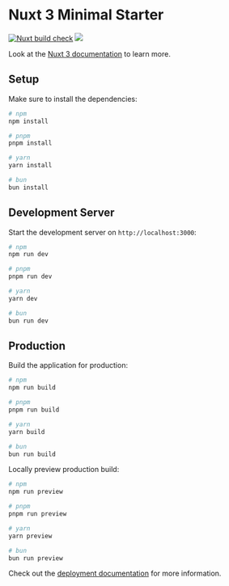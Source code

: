 # Nuxt 3 Minimal Starter
[![Nuxt build check](https://github.com/SupaschaiPh/Norwor/actions/workflows/build_test.yml/badge.svg)](https://github.com/SupaschaiPh/Norwor/actions/workflows/build_test.yml)
![](https://img.shields.io/badge/Nuxt-%23ffffff?style=flat-square&logo=nuxtdotjs)

Look at the [Nuxt 3 documentation](https://nuxt.com/docs/getting-started/introduction) to learn more.

## Setup

Make sure to install the dependencies:

```bash
# npm
npm install

# pnpm
pnpm install

# yarn
yarn install

# bun
bun install
```

## Development Server

Start the development server on `http://localhost:3000`:

```bash
# npm
npm run dev

# pnpm
pnpm run dev

# yarn
yarn dev

# bun
bun run dev
```

## Production

Build the application for production:

```bash
# npm
npm run build

# pnpm
pnpm run build

# yarn
yarn build

# bun
bun run build
```

Locally preview production build:

```bash
# npm
npm run preview

# pnpm
pnpm run preview

# yarn
yarn preview

# bun
bun run preview
```

Check out the [deployment documentation](https://nuxt.com/docs/getting-started/deployment) for more information.
